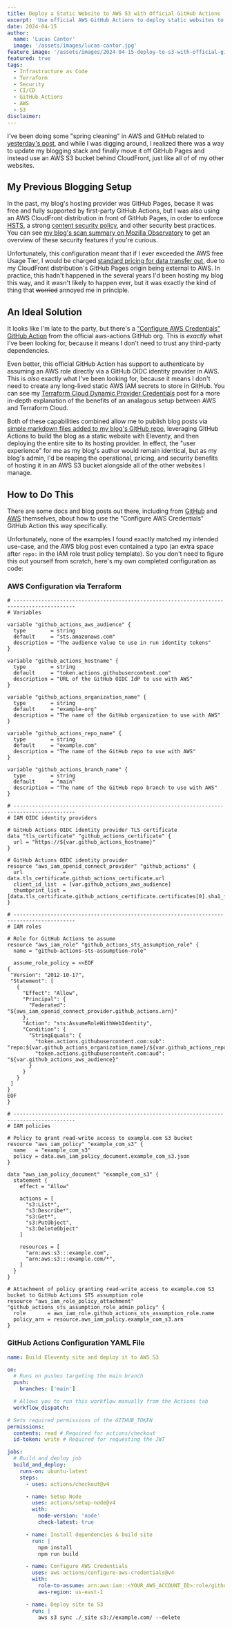 ```yaml
---
title: Deploy a Static Website to AWS S3 with Official GitHub Actions
excerpt: 'Use official AWS GitHub Actions to deploy static websites to S3 with OIDC authentication instead of long-lived credentials.'
date: 2024-04-15
author:
  name: 'Lucas Cantor'
  image: '/assets/images/lucas-cantor.jpg'
feature_image: '/assets/images/2024-04-15-deploy-to-s3-with-official-github-actions.png'
featured: true
tags:
  - Infrastructure as Code
  - Terraform
  - Security
  - CI/CD
  - GitHub Actions
  - AWS
  - S3
disclaimer:
---
```


I've been doing some "spring cleaning" in AWS and GitHub related to [yesterday's post](https://blog.lucascantor.com/block-search-engine-indexing-of-cloudfront-content-with-a-custom-response-headers-policy/), and while I was digging around, I realized there was a way to update my blogging stack and finally move it off GitHub Pages and instead use an AWS S3 bucket behind CloudFront, just like all of of my other websites.

## My Previous Blogging Setup

In the past, my blog's hosting provider was GitHub Pages, becase it was free and fully supported by first-party GitHub Actions, but I was also using an AWS CloudFront distribution in front of GitHub Pages, in order to enforce [HSTS](https://infosec.mozilla.org/guidelines/web_security#http-strict-transport-security), a strong [content security policy](https://infosec.mozilla.org/guidelines/web_security#content-security-policy), and other security best practices. You can see [my blog's scan summary on Mozilla Observatory](https://observatory.mozilla.org/analyze/blog.lucascantor.com) to get an overview of these security features if you're curious.

Unfortunately, this configuration meant that if I ever exceeded the AWS free Usage Tier, I would be charged [standard pricing for data transfer out](https://aws.amazon.com/cloudfront/pricing/), due to my CloudFront distribution's GitHub Pages origin being external to AWS. In practice, this hadn't happened in the several years I'd been hosting my blog this way, and it wasn't likely to happen ever, but it was exactly the kind of thing that ~~worried~~ annoyed me in principle.

## An Ideal Solution

It looks like I'm late to the party, but there's a ["Configure AWS Credentials" GitHub Action](https://github.com/marketplace/actions/configure-aws-credentials-action-for-github-actions) from the official aws-actions GitHub org. This is _exactly_ what I've been looking for, because it means I don't need to trust any third-party dependencies.

Even better, this official GitHub Action has support to authenticate by assuming an AWS role directly via a GitHub OIDC identity provider in AWS. This is _also_ exactly what I've been looking for, because it means I don't need to create any long-lived static AWS IAM secrets to store in GitHub. You can see my [Terraform Cloud Dynamic Provider Credentials](https://blog.lucascantor.com/terraform-cloud-dynamic-provider-credentials/) post for a more in-depth explanation of the benefits of an analagous setup between AWS and Terraform Cloud.

Both of these capabilities combined allow me to publish blog posts via [simple markdown files added to my blog's GitHub repo](https://github.com/lucascantor/blog.lucascantor.com/pull/73/files), leveraging GitHub Actions to build the blog as a static website with Eleventy, and then deploying the entire site to its hosting provider. In effect, the "user experience" for me as my blog's author would remain identical, but as my blog's admin, I'd be reaping the operational, pricing, and security benefits of hosting it in an AWS S3 bucket alongside all of the other websites I manage.

## How to Do This

There are some docs and blog posts out there, including from [GitHub](https://docs.github.com/en/actions/deployment/security-hardening-your-deployments/configuring-openid-connect-in-amazon-web-services) and [AWS](https://aws.amazon.com/blogs/security/use-iam-roles-to-connect-github-actions-to-actions-in-aws/) themselves, about how to use the "Configure AWS Credentials" GitHub Action this way specifically.

Unfortunately, none of the examples I found exactly matched my intended use-case, and the AWS blog post even contained a typo (an extra space after `repo:` in the IAM role trust policy template). So you don't need to figure this out yourself from scratch, here's my own completed configuration as code:

### AWS Configuration via Terraform

```hcl
# ------------------------------------------------------------------------------------------
# Variables

variable "github_actions_aws_audience" {
  type        = string
  default     = "sts.amazonaws.com"
  description = "The audience value to use in run identity tokens"
}

variable "github_actions_hostname" {
  type        = string
  default     = "token.actions.githubusercontent.com"
  description = "URL of the GitHub OIDC IdP to use with AWS"
}

variable "github_actions_organization_name" {
  type        = string
  default     = "example-org"
  description = "The name of the GitHub organization to use with AWS"
}

variable "github_actions_repo_name" {
  type        = string
  default     = "example.com"
  description = "The name of the GitHub repo to use with AWS"
}

variable "github_actions_branch_name" {
  type        = string
  default     = "main"
  description = "The name of the GitHub repo branch to use with AWS"
}

# ------------------------------------------------------------------------------------------
# IAM OIDC identity providers

# GitHub Actions OIDC identity provider TLS certificate
data "tls_certificate" "github_actions_certificate" {
  url = "https://${var.github_actions_hostname}"
}

# GitHub Actions OIDC identity provider
resource "aws_iam_openid_connect_provider" "github_actions" {
  url             = data.tls_certificate.github_actions_certificate.url
  client_id_list  = [var.github_actions_aws_audience]
  thumbprint_list = [data.tls_certificate.github_actions_certificate.certificates[0].sha1_fingerprint]
}

# ------------------------------------------------------------------------------------------
# IAM roles

# Role for GitHub Actions to assume
resource "aws_iam_role" "github_actions_sts_assumption_role" {
  name = "github-actions-sts-assumption-role"

  assume_role_policy = <<EOF
{
 "Version": "2012-10-17",
 "Statement": [
   {
     "Effect": "Allow",
     "Principal": {
       "Federated": "${aws_iam_openid_connect_provider.github_actions.arn}"
     },
     "Action": "sts:AssumeRoleWithWebIdentity",
     "Condition": {
       "StringEquals": {
         "token.actions.githubusercontent.com:sub": "repo:${var.github_actions_organization_name}/${var.github_actions_repo_name}:ref:refs/heads/${var.github_actions_branch_name}",
         "token.actions.githubusercontent.com:aud": "${var.github_actions_aws_audience}"
       }
     }
   }
 ]
}
EOF
}

# ------------------------------------------------------------------------------------------
# IAM policies

# Policy to grant read-write access to example.com S3 bucket
resource "aws_iam_policy" "example_com_s3" {
  name   = "example_com_s3"
  policy = data.aws_iam_policy_document.example_com_s3.json
}

data "aws_iam_policy_document" "example_com_s3" {
  statement {
    effect = "Allow"

    actions = [
      "s3:List*",
      "s3:Describe*",
      "s3:Get*",
      "s3:PutObject",
      "s3:DeleteObject"
    ]

    resources = [
      "arn:aws:s3:::example.com",
      "arn:aws:s3:::example.com/*",
    ]
  }
}

# Attachment of policy granting read-write access to example.com S3 bucket to GitHub Actions STS assumption role
resource "aws_iam_role_policy_attachment" "github_actions_sts_assumption_role_admin_policy" {
  role       = aws_iam_role.github_actions_sts_assumption_role.name
  policy_arn = resource.aws_iam_policy.example_com_s3.arn
}
```

### GitHub Actions Configuration YAML File

```yaml
name: Build Eleventy site and deploy it to AWS S3

on:
  # Runs on pushes targeting the main branch
  push:
    branches: ['main']

  # Allows you to run this workflow manually from the Actions tab
  workflow_dispatch:

# Sets required permissions of the GITHUB_TOKEN
permissions:
  contents: read # Required for actions/checkout
  id-token: write # Required for requesting the JWT

jobs:
  # Build and deploy job
  build_and_deploy:
    runs-on: ubuntu-latest
    steps:
      - uses: actions/checkout@v4

      - name: Setup Node
        uses: actions/setup-node@v4
        with:
          node-version: 'node'
          check-latest: true

      - name: Install dependencies & build site
        run: |
          npm install
          npm run build

      - name: Configure AWS Credentials
        uses: aws-actions/configure-aws-credentials@v4
        with:
          role-to-assume: arn:aws:iam::<YOUR_AWS_ACCOUNT_ID>:role/github-actions-sts-assumption-role
          aws-region: us-east-1

      - name: Deploy site to S3
        run: |
          aws s3 sync ./_site s3://example.com/ --delete
```

